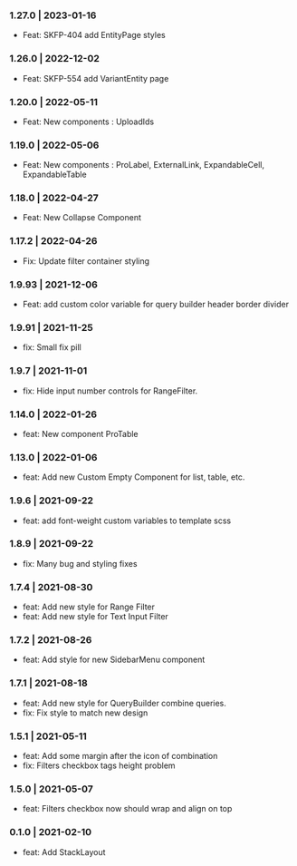 ### 1.27.0 | 2023-01-16
- Feat: SKFP-404 add EntityPage styles

### 1.26.0 | 2022-12-02
- Feat: SKFP-554 add VariantEntity page 

### 1.20.0 | 2022-05-11
- Feat: New components : UploadIds

### 1.19.0 | 2022-05-06
- Feat: New components : ProLabel, ExternalLink, ExpandableCell, ExpandableTable

### 1.18.0 | 2022-04-27

- Feat: New Collapse Component

### 1.17.2 | 2022-04-26

- Fix: Update filter container styling

### 1.9.93 | 2021-12-06

- Feat: add custom color variable for query builder header border divider

### 1.9.91 | 2021-11-25

- fix: Small fix pill

### 1.9.7 | 2021-11-01

- fix: Hide input number controls for RangeFilter.

### 1.14.0 | 2022-01-26
- feat: New component ProTable

### 1.13.0 | 2022-01-06
- feat: Add new Custom Empty Component for list, table, etc.

### 1.9.6 | 2021-09-22

- feat: add font-weight custom variables to template scss

### 1.8.9 | 2021-09-22

- fix: Many bug and styling fixes

### 1.7.4 | 2021-08-30

- feat: Add new style for Range Filter
- feat: Add new style for Text Input Filter

### 1.7.2 | 2021-08-26

- feat: Add style for new SidebarMenu component

### 1.7.1 | 2021-08-18

- feat: Add new style for QueryBuilder combine queries.
- fix: Fix style to match new design

### 1.5.1 | 2021-05-11

- feat: Add some margin after the icon of combination
- fix: Filters checkbox tags height problem

### 1.5.0 | 2021-05-07

- feat: Filters checkbox now should wrap and align on top

### 0.1.0 | 2021-02-10

- feat: Add StackLayout

